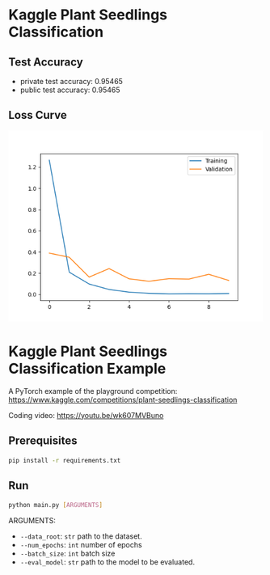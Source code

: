 # Kaggle Plant Seedlings Classification

## Test Accuracy

- private test accuracy: 0.95465
- public test accuracy: 0.95465

## Loss Curve

![](outputs/loss.png)

# Kaggle Plant Seedlings Classification Example

A PyTorch example of the playground competition: https://www.kaggle.com/competitions/plant-seedlings-classification

Coding video: https://youtu.be/wk607MVBuno

## Prerequisites

```bash
pip install -r requirements.txt
```

## Run

```bash
python main.py [ARGUMENTS]
```

ARGUMENTS:
* `--data_root`: `str` path to the dataset.
* `--num_epochs`: `int` number of epochs
* `--batch_size`: `int` batch size
* `--eval_model`: `str` path to the model to be evaluated.
